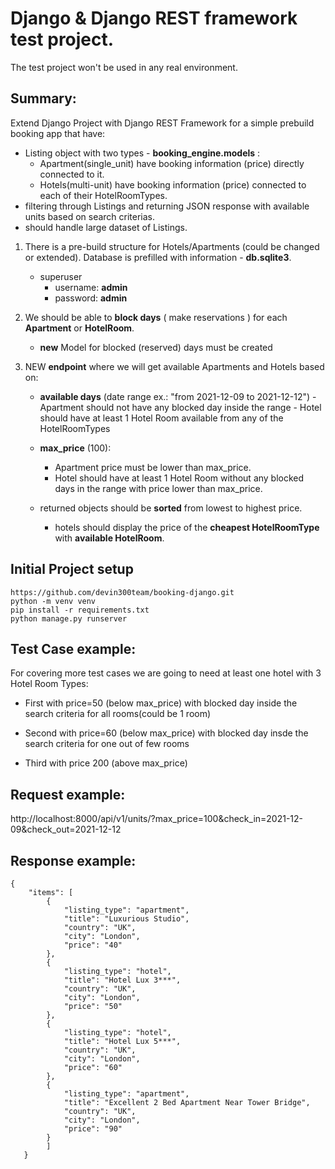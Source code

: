 # Django & Django REST framework test project.
The test project won't be used in any real environment.


## Summary:

Extend Django Project with Django REST Framework for a simple prebuild booking app that have:
- Listing object with two types - **booking_engine.models** :
    - Apartment(single_unit) have booking information (price) directly connected to it.
    - Hotels(multi-unit) have booking information (price) connected to each of their HotelRoomTypes.
- filtering through Listings and returning JSON response with available units based on search criterias.
- should handle large dataset of Listings.

1. There is a pre-build structure for Hotels/Apartments (could be changed or extended). Database is prefilled with information - **db.sqlite3**.
    - superuser
        - username: **admin**
        - password: **admin**

2. We should be able to **block days** ( make reservations ) for each **Apartment** or **HotelRoom**.
    - **new** Model for blocked (reserved) days must be created

3. NEW **endpoint** where we will get available Apartments and Hotels based on:
	- **available days** (date range ex.: "from 2021-12-09 to 2021-12-12")
            - Apartment should not have any blocked day inside the range
            - Hotel should have at least 1 Hotel Room available from any of the HotelRoomTypes
     - **max_price** (100):
		- Apartment price must be lower than max_price.
		- Hotel should have at least 1 Hotel Room without any blocked days in the range with price lower than max_price.

	- returned objects should be **sorted** from lowest to highest price.
		-  hotels should display the price of the **cheapest HotelRoomType** with **available HotelRoom**.


## Initial Project setup
    https://github.com/devin300team/booking-django.git
    python -m venv venv
    pip install -r requirements.txt
    python manage.py runserver


## Test Case example:

For covering more test cases we are going to need at least one hotel with 3 Hotel Room Types:

- First with price=50 (below max_price) with blocked day inside the search criteria for all rooms(could be 1 room)

- Second with price=60 (below max_price) with blocked day insde the search criteria for one out of few rooms

- Third with price 200 (above max_price) 


## Request example:

http://localhost:8000/api/v1/units/?max_price=100&check_in=2021-12-09&check_out=2021-12-12


## Response example:

    {
	    "items": [
			{
			    "listing_type": "apartment",
			    "title": "Luxurious Studio",
			    "country": "UK",
			    "city": "London",
			    "price": "40"
			},
			{
			    "listing_type": "hotel",
			    "title": "Hotel Lux 3***",
			    "country": "UK",
			    "city": "London",
			    "price": "50"
			},
			{
			    "listing_type": "hotel",
			    "title": "Hotel Lux 5***",
			    "country": "UK",
			    "city": "London",
			    "price": "60"
			},
			{
			    "listing_type": "apartment",
			    "title": "Excellent 2 Bed Apartment Near Tower Bridge",
			    "country": "UK",
			    "city": "London",
			    "price": "90"
			}
		    ]
       }
